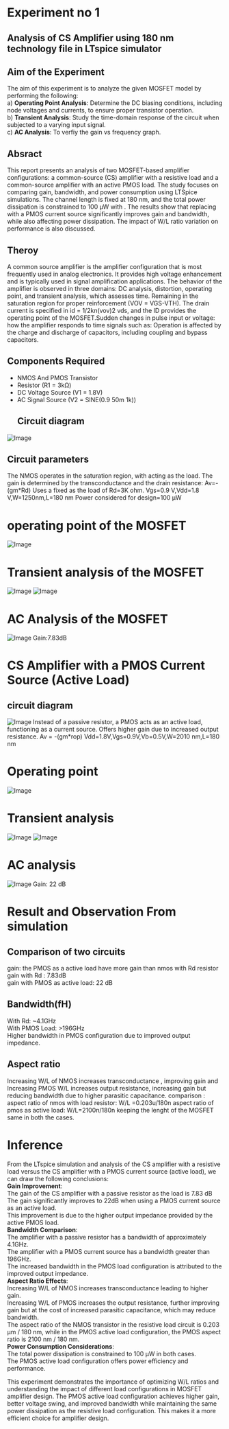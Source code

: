# Experiment no 1
## Analysis of CS Amplifier using 180 nm technology file in LTspice simulator

## Aim of the Experiment
The aim of this experiment is to analyze the given MOSFET model by performing the following:  
a) **Operating Point Analysis**: Determine the DC biasing conditions, including node voltages and currents, to ensure proper transistor operation.  
b) **Transient Analysis**: Study the time-domain response of the circuit when subjected to a varying input signal.  
c) **AC Analysis**: To verfiy the gain vs frequency graph.  
## Absract 
This report presents an analysis of two MOSFET-based amplifier configurations: a common-source (CS) amplifier with a resistive load and a common-source amplifier with an active PMOS load. The study focuses on comparing gain, bandwidth, and power consumption using LTSpice simulations. The channel length is fixed at 180 nm, and the total power dissipation is constrained to 100 µW with . The results show that replacing with a PMOS current source significantly improves gain and bandwidth, while also affecting power dissipation. The impact of W/L ratio variation on performance is also discussed.
## Theroy
A common source amplifier is the amplifier configuration that is most frequently used in analog electronics. It provides high voltage enhancement and is typically used in signal amplification applications. The behavior of the amplifier is observed in three domains: DC analysis, distortion, operating point, and transient analysis, which assesses time. Remaining in the saturation region for proper reinforcement (VOV = VGS-VTH). The drain current is specified in
id = 1/2kn(vov)2
vds, and the ID provides the operating point of the MOSFET.Sudden changes in pulse input or voltage: how the amplifier responds to time signals such as: Operation is affected by the charge and discharge of capacitors, including coupling and bypass capacitors. 
## Components Required
- NMOS And PMOS Transistor
- Resistor (R1 = 3kΩ)
- DC Voltage Source (V1 = 1.8V)
- AC Signal Source (V2 = SINE(0.9 50m 1k))
  ## Circuit diagram
![Image](https://github.com/user-attachments/assets/b271e1b6-80c8-4d37-8714-79851d8a12f7)
 
## Circuit parameters
The NMOS operates in the saturation region, with acting as the load. The gain is determined by the transconductance and the drain resistance: Av=-(gm*Rd)
Uses a fixed as the load of Rd=3K ohm.
Vgs=0.9 V,Vdd=1.8 V,W=1250nm,L=180 nm
Power considered for design=100 µW
# operating point of the MOSFET 
![Image](https://github.com/user-attachments/assets/1fbaa9d8-8ccd-40b1-8fdd-a2b3e9919255)
# Transient analysis of the MOSFET 
![Image](https://github.com/user-attachments/assets/28dce660-56d6-41c0-a38f-b1be3c581b05)
![Image](https://github.com/user-attachments/assets/700cb4bb-e808-41e1-b874-1a22475e1218)

# AC Analysis of the MOSFET
![Image](https://github.com/user-attachments/assets/e2100f7b-022a-4c0f-a797-003958320766)
Gain:7.83dB 
# CS Amplifier with a PMOS Current Source (Active Load)
## circuit diagram
![Image](https://github.com/user-attachments/assets/e2c05b4f-7aed-4e8a-8bf0-5534593456f0)
Instead of a passive resistor, a PMOS acts as an active load, functioning as a current source. Offers higher gain due to increased output resistance. Av = -(gm*rop)
Vdd=1.8V,Vgs=0.9V,Vb=0.5V,W=2010 nm,L=180 nm
# Operating point 
![Image](https://github.com/user-attachments/assets/cf2a7a4f-48d7-4332-bb8f-f77ed6ac5b46)
# Transient analysis 
![Image](https://github.com/user-attachments/assets/2c3df6f5-9383-4d16-95f6-3e3e815aa4cd)
![Image](https://github.com/user-attachments/assets/5f7a83cf-5508-4e84-9257-7a2507eb98ba)

# AC analysis
![Image](https://github.com/user-attachments/assets/350dc2f0-da2b-4d59-86f6-d18e9a928a65)
Gain: 22 dB

# Result and Observation From simulation
## Comparison of two circuits
gain: the PMOS as a active load have more gain than nmos with Rd resistor  
gain with Rd : 7.83dB  
gain with PMOS as active load: 22 dB  
## Bandwidth(fH)
With Rd: ~4.1GHz  
With PMOS Load: >196GHz  
Higher bandwidth in PMOS configuration due to improved output impedance.  
## Aspect ratio 
Increasing W/L of NMOS increases transconductance , improving gain and  
Increasing PMOS W/L increases output resistance, increasing gain but reducing bandwidth due to higher parasitic capacitance.
comparison :
aspect ratio of nmos with load resistor: W/L =0.203u/180n
aspect ratio of pmos as active load: W/L=2100n/180n
keeping the lenght of the MOSFET same in both the cases.
# Inference
From the LTspice simulation and analysis of the CS amplifier with a resistive load versus the CS amplifier with a PMOS current source (active load), we can draw the following conclusions:  
**Gain Improvement**:  
The gain of the CS amplifier with a passive resistor as the load is 7.83  dB
The gain significantly improves to 22dB when using a PMOS current source as an active load.  
This improvement is due to the higher output impedance provided by the active PMOS load.  
**Bandwidth Comparison**:  
The amplifier with a passive resistor has a bandwidth of approximately 4.1GHz.  
The amplifier with a PMOS current source has a bandwidth greater than 196GHz.  
The increased bandwidth in the PMOS load configuration is attributed to the improved output impedance.  
**Aspect Ratio Effects**:  
Increasing W/L of NMOS increases transconductance leading to higher gain.  
Increasing W/L of PMOS increases the output resistance, further improving gain but at the cost of increased parasitic capacitance, which may reduce bandwidth.  
The aspect ratio of the NMOS transistor in the resistive load circuit is 0.203 µm / 180 nm, while in the PMOS active load configuration, the PMOS aspect ratio is 2100 nm / 180 nm.  
**Power Consumption Considerations**:  
The total power dissipation is constrained to 100 µW in both cases.  
The PMOS active load configuration offers  power efficiency and performance.  

This experiment demonstrates the importance of optimizing W/L ratios and understanding the impact of different load configurations in MOSFET amplifier design.
The PMOS active load configuration achieves higher gain, better voltage swing, and improved bandwidth while maintaining the same power dissipation as the resistive load configuration. This makes it a more efficient choice for amplifier design.









 
    
